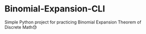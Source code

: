 # Binomial-Expansion-CLI
Simple Python project for practicing Binomial Expansion Theorem of Discrete Math😓
